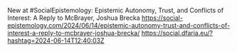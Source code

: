 New at #SocialEpistemology: Epistemic Autonomy, Trust, and Conflicts of Interest: A Reply to McBrayer, Joshua Brecka https://social-epistemology.com/2024/06/14/epistemic-autonomy-trust-and-conflicts-of-interest-a-reply-to-mcbrayer-joshua-brecka/ https://social.dfaria.eu/?hashtag=2024-06-14T12:40:03Z